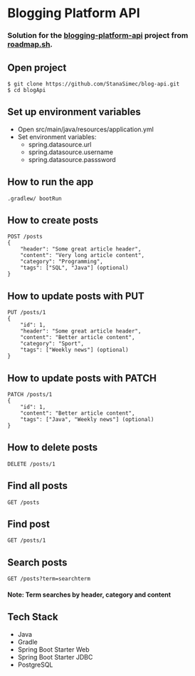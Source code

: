 # Blogging Platform API

### Solution for the [blogging-platform-api](https://roadmap.sh/projects/blogging-platform-api) project from [roadmap.sh](https://roadmap.sh).

## Open project
```
$ git clone https://github.com/StanaSimec/blog-api.git
$ cd blogApi
```
## Set up environment variables
- Open src/main/java/resources/application.yml
- Set environment variables: 
  - spring.datasource.url
  - spring.datasource.username
  - spring.datasource.passsword

## How to run the app
```
.gradlew/ bootRun
```

## How to create posts
```
POST /posts
{
    "header": "Some great article header",
    "content": "Very long article content",
    "category": "Programming",
    "tags": ["SQL", "Java"] (optional)
}
```
## How to update posts with PUT
```
PUT /posts/1
{
    "id": 1,
    "header": "Some great article header",
    "content": "Better article content",
    "category": "Sport",
    "tags": ["Weekly news"] (optional)
}
```
## How to update posts with PATCH
```
PATCH /posts/1
{
    "id": 1,
    "content": "Better article content",
    "tags": ["Java", "Weekly news"] (optional)
}
```
## How to delete posts
```
DELETE /posts/1
```

## Find all posts
```
GET /posts
```

## Find post
```
GET /posts/1
```

## Search posts
```
GET /posts?term=searchterm
```
#### Note: Term searches by header, category and content

## Tech Stack
- Java
- Gradle
- Spring Boot Starter Web
- Spring Boot Starter JDBC
- PostgreSQL